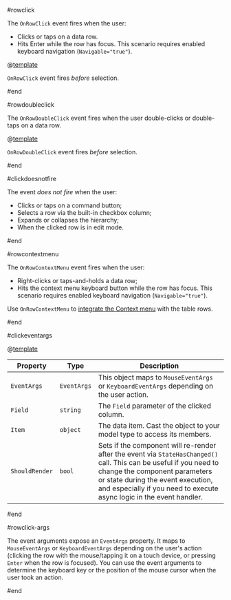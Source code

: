 #rowclick

The `OnRowClick` event fires when the user:

* Clicks or taps on a data row.
* Hits Enter while the row has focus. This scenario requires enabled keyboard navigation (`Navigable="true"`).

@[template](/_contentTemplates/common/click-events.md#clickdoesnotfire)

`OnRowClick` event fires *before* selection.

#end

#rowdoubleclick

The `OnRowDoubleClick` event fires when the user double-clicks or double-taps on a data row.

@[template](/_contentTemplates/common/click-events.md#clickdoesnotfire)

`OnRowDoubleClick` event fires *before* selection.

#end

#clickdoesnotfire

The event *does not fire* when the user:

* Clicks or taps on a command button;
* Selects a row via the built-in checkbox column;
* Expands or collapses the hierarchy;
* When the clicked row is in edit mode.

#end

#rowcontextmenu

The `OnRowContextMenu` event fires when the user:

* Right-clicks or taps-and-holds a data row;
* Hits the context menu keyboard button while the row has focus. This scenario requires enabled keyboard navigation (`Navigable="true"`).

Use `OnRowContextMenu` to [integrate the Context menu](slug:contextmenu-integration#context-menu-for-a-grid-row) with the table rows.

#end

#clickeventargs

@[template](/_contentTemplates/common/parameters-table-styles.md#table-layout)

| Property | Type | Description |
|---|---|---|
| `EventArgs` | `EventArgs` | This object maps to `MouseEventArgs` or `KeyboardEventArgs` depending on the user action. |
| `Field` | `string` | The `Field` parameter of the clicked column. |
| `Item` | `object` | The data item. Cast the object to your model type to access its members. |
| `ShouldRender` | `bool` | Sets if the component will re-render after the event via `StateHasChanged()` call. This can be useful if you need to change the component parameters or state during the event execution, and especially if you need to execute async logic in the event handler. |

#end

#rowclick-args

The event arguments expose an `EventArgs` property. It maps to `MouseEventArgs` or `KeyboardEventArgs` depending on the user's action (clicking the row with the mouse/tapping it on a touch device, or pressing `Enter` when the row is focused). You can use the event arguments to determine the keyboard key or the position of the mouse cursor when the user took an action.

#end
